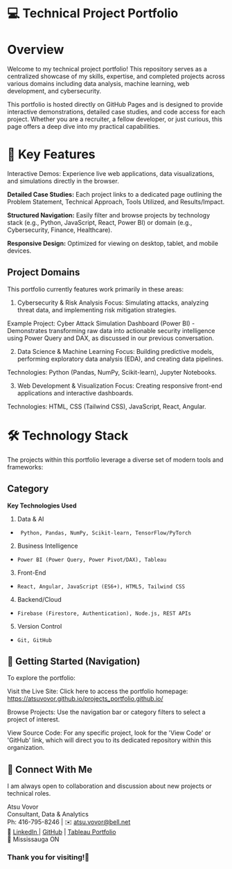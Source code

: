 # **💻 Technical Project Portfolio**  
# Overview
Welcome to my technical project portfolio! This repository serves as a centralized showcase of my skills, expertise, and completed projects across various domains including data analysis, machine learning, web development, and cybersecurity.

This portfolio is hosted directly on GitHub Pages and is designed to provide interactive demonstrations, detailed case studies, and code access for each project. Whether you are a recruiter, a fellow developer, or just curious, this page offers a deep dive into my practical capabilities.

# 🚀 Key Features
Interactive Demos: Experience live web applications, data visualizations, and simulations directly in the browser.

**Detailed Case Studies:** Each project links to a dedicated page outlining the Problem Statement, Technical Approach, Tools Utilized, and Results/Impact.

**Structured Navigation:** Easily filter and browse projects by technology stack (e.g., Python, JavaScript, React, Power BI) or domain (e.g., Cybersecurity, Finance, Healthcare).

**Responsive Design:** Optimized for viewing on desktop, tablet, and mobile devices.

## Project Domains  
This portfolio currently features work primarily in these areas:

1. Cybersecurity & Risk Analysis
Focus: Simulating attacks, analyzing threat data, and implementing risk mitigation strategies.

Example Project: Cyber Attack Simulation Dashboard (Power BI) - Demonstrates transforming raw data into actionable security intelligence using Power Query and DAX, as discussed in our previous conversation.

2. Data Science & Machine Learning
Focus: Building predictive models, performing exploratory data analysis (EDA), and creating data pipelines.

Technologies: Python (Pandas, NumPy, Scikit-learn), Jupyter Notebooks.

3. Web Development & Visualization
Focus: Creating responsive front-end applications and interactive dashboards.

Technologies: HTML, CSS (Tailwind CSS), JavaScript, React, Angular.

# 🛠️ Technology Stack
The projects within this portfolio leverage a diverse set of modern tools and frameworks:

## Category

**Key Technologies Used**

1.   Data & AI

*      Python, Pandas, NumPy, Scikit-learn, TensorFlow/PyTorch

2.   Business Intelligence

*     Power BI (Power Query, Power Pivot/DAX), Tableau

3.   Front-End

*     React, Angular, JavaScript (ES6+), HTML5, Tailwind CSS

4.   Backend/Cloud

*     Firebase (Firestore, Authentication), Node.js, REST APIs

5.   Version Control

*     Git, GitHub




## 🏃 Getting Started (Navigation)
To explore the portfolio:

Visit the Live Site: Click here to access the portfolio homepage: https://atsuvovor.github.io/projects_portfolio.github.io/

Browse Projects: Use the navigation bar or category filters to select a project of interest.

View Source Code: For any specific project, look for the 'View Code' or 'GitHub' link, which will direct you to its dedicated repository within this organization.

##  🤝 Connect With Me
I am always open to collaboration and discussion about new projects or technical roles.

Atsu Vovor  
Consultant, Data & Analytics   
Ph: 416-795-8246 | ✉️ atsu.vovor@bell.net  
🔗 [LinkedIn ](https://www.linkedin.com/in/atsu-vovor-mmai-9188326/)|   [GitHub](https://github.com/atsuvovor) |   [Tableau Portfolio](https://public.tableau.com/app/profile/atsu.vovor8645/vizzes)  
📍 Mississauga ON   

### Thank you for visiting!🙏
